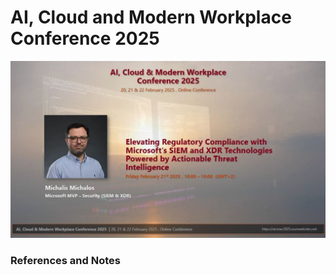 # AI, Cloud and Modern Workplace Conference 2025

<p align="center">
  <img src="https://raw.githubusercontent.com/cyb3rmik3/presentations/main/202502-aicmwc2025/MichalisMichalos - aicmwc2025.jpg">
</p>

### References and Notes


